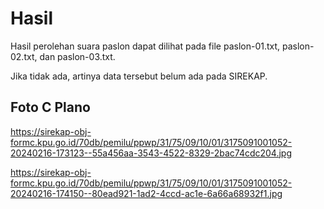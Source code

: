# Hasil

Hasil perolehan suara paslon dapat dilihat pada file paslon-01.txt, paslon-02.txt, dan paslon-03.txt.

Jika tidak ada, artinya data tersebut belum ada pada SIREKAP.

## Foto C Plano

https://sirekap-obj-formc.kpu.go.id/70db/pemilu/ppwp/31/75/09/10/01/3175091001052-20240216-173123--55a456aa-3543-4522-8329-2bac74cdc204.jpg

https://sirekap-obj-formc.kpu.go.id/70db/pemilu/ppwp/31/75/09/10/01/3175091001052-20240216-174150--80ead921-1ad2-4ccd-ac1e-6a66a68932f1.jpg
